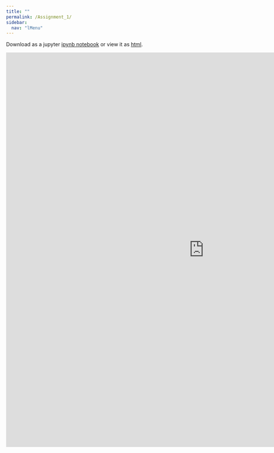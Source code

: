 ```yaml
---
title: ""
permalink: /Assignment_1/
sidebar:
  nav: "lMenu"
---
```


Download as a jupyter [ipynb notebook](https://datascience-intro.github.io/1MS041-2024/notebooks/Assignment_1.ipynb) or view it as [html](https://datascience-intro.github.io/1MS041-2024/notebooks/Assignment_1.html).

<iframe src="https://datascience-intro.github.io/1MS041-2024/notebooks/Assignment_1.html" width="1080" height="1080" frameborder="0"></iframe>

    